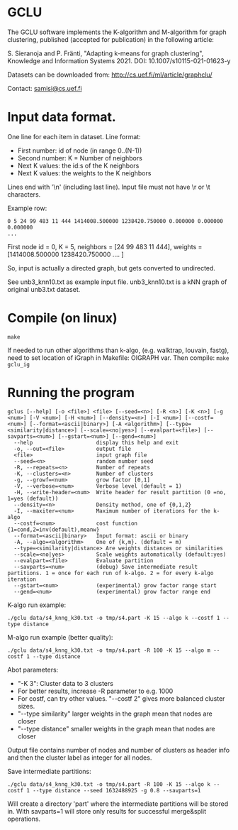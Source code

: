 
# GCLU
The GCLU software implements the K-algorithm and M-algorithm for graph clustering, published (accepted for publication) in the following article:

 S. Sieranoja and P. Fränti, "Adapting k-means for graph clustering", Knowledge and Information Systems 2021. DOI: 10.1007/s10115-021-01623-y 
 
Datasets can be downloaded from:
http://cs.uef.fi/ml/article/graphclu/

Contact: samisi@cs.uef.fi

# Input data format.
One line for each item in dataset. Line format:  
 - First number: id of node (in range 0..(N-1))
 - Second number: K = Number of neighbors
 - Next K values: the id:s of the K neighbors
 - Next K values: the weights  to the K neighbors
 
Lines end with '\n' (including last line). Input file must not have \r or \t characters.

Example row: 
```
0 5 24 99 483 11 444 1414008.500000 1238420.750000 0.000000 0.000000 0.000000  
...  
```
First node id = 0, K = 5, neighbors = [24 99 483 11 444], weights = [1414008.500000 1238420.750000 .... ]  

So, input is actually a directed graph, but gets converted to undirected. 

See unb3_knn10.txt as example input file. unb3_knn10.txt is a kNN graph of original unb3.txt dataset.

# Compile (on linux)
```make```

If needed to run other algorithms than k-algo, (e.g. walktrap, louvain, fastg), need  to set location of iGraph in Makefile: OIGRAPH var. Then compile:
```make gclu_ig```
# Running the program
```
gclus [--help] [-o <file>] <file> [--seed=<n>] [-R <n>] [-K <n>] [-g <num>] [-V <num>] [-H <num>] [--density=<n>] [-I <num>] [--costf=<num>] [--format=<ascii|binary>] [-A <algorithm>] [--type=<similarity|distance>] [--scale=<no|yes>] [--evalpart=<file>] [--savparts=<num>] [--gstart=<num>] [--gend=<num>]
  --help                    display this help and exit
  -o, --out=<file>          output file
  <file>                    input graph file
  --seed=<n>                random number seed
  -R, --repeats=<n>         Number of repeats
  -K, --clusters=<n>        Number of clusters
  -g, --growf=<num>         grow factor [0,1]
  -V, --verbose=<num>       Verbose level (default = 1)
  -H, --write-header=<num>  Write header for result partition (0 =no, 1=yes (default))
  --density=<n>             Density method, one of {0,1,2}
  -I, --maxiter=<num>       Maximum number of iterations for the k-algo
  --costf=<num>             cost function {1=cond,2=inv(default),meanw}
  --format=<ascii|binary>   Input format: ascii or binary
  -A, --algo=<algorithm>    One of {k,m}. (default = m)
  --type=<similarity|distance> Are weights distances or similarities
  --scale=<no|yes>          Scale weights automatically (default:yes)
  --evalpart=<file>         Evaluate partition
  --savparts=<num>          (debug) Save intermediate result partitions. 1 = once for each run of k-algo. 2 = for every k-algo iteration
  --gstart=<num>            (experimental) grow factor range start
  --gend=<num>              (experimental) grow factor range end
```

K-algo run example:
```
./gclu data/s4_knng_k30.txt -o tmp/s4.part -K 15 --algo k --costf 1 --type distance
```

M-algo run example (better quality):
```
./gclu data/s4_knng_k30.txt -o tmp/s4.part -R 100 -K 15 --algo m --costf 1 --type distance
```

Abot parameters:
 - "-K 3": Cluster data to 3 clusters
 - For better results, increase -R parameter to e.g. 1000
 - For costf, can try other values. "--costf 2" gives more balanced cluster sizes.
 - "--type similarity" larger weights in the graph mean that nodes are closer
 - "--type distance" smaller weights in the graph mean that nodes are closer
 
Output file contains number of nodes and number of clusters as header info and then the cluster label as integer for all nodes.

Save intermediate partitions:
```
./gclu data/s4_knng_k30.txt -o tmp/s4.part -R 100 -K 15 --algo k --costf 1 --type distance --seed 1632488925 -g 0.8 --savparts=1
```
Will create a directory 'part' where the intermediate partitions will be stored in. With savparts=1 will store only results for successful merge&split operations.

